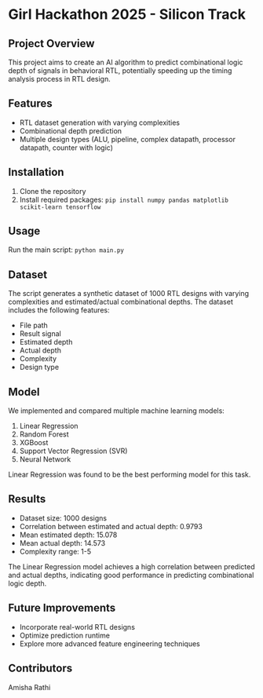 # Girl Hackathon 2025 - Silicon Track

## Project Overview
This project aims to create an AI algorithm to predict combinational logic depth of signals in behavioral RTL, potentially speeding up the timing analysis process in RTL design.

## Features
- RTL dataset generation with varying complexities
- Combinational depth prediction
- Multiple design types (ALU, pipeline, complex datapath, processor datapath, counter with logic)

## Installation
1. Clone the repository
2. Install required packages: `pip install numpy pandas matplotlib scikit-learn tensorflow`

## Usage
Run the main script: `python main.py`

## Dataset
The script generates a synthetic dataset of 1000 RTL designs with varying complexities and estimated/actual combinational depths. The dataset includes the following features:
- File path
- Result signal
- Estimated depth
- Actual depth
- Complexity
- Design type

## Model
We implemented and compared multiple machine learning models:
1. Linear Regression
2. Random Forest
3. XGBoost
4. Support Vector Regression (SVR)
5. Neural Network

Linear Regression was found to be the best performing model for this task.

## Results
- Dataset size: 1000 designs
- Correlation between estimated and actual depth: 0.9793
- Mean estimated depth: 15.078
- Mean actual depth: 14.573
- Complexity range: 1-5

The Linear Regression model achieves a high correlation between predicted and actual depths, indicating good performance in predicting combinational logic depth.

## Future Improvements
- Incorporate real-world RTL designs
- Optimize prediction runtime
- Explore more advanced feature engineering techniques

## Contributors
Amisha Rathi
